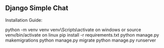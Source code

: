## Django Simple Chat

Installation Guide:

python -m venv venv
venv\Scripts\activate on windows or source venv/bin/activate on linux
pip install -r requirements.txt
python manage.py makemigrations
python manage.py migrate
python manage.py runserver

